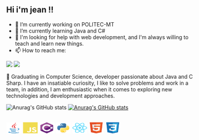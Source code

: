 ## Hi i'm jean !!


- 🔭 I’m currently working on POLITEC-MT
- 🌱 I’m currently learning Java and C#
- 🤔 I'm looking for help with web development, and I'm always willing to teach and learn new things.
- 📫 How to reach me:
<div> 

  <a href = "mailto: jeanlucaseh10@gmail.com"><img src="https://img.shields.io/badge/-Gmail-%23333?style=for-the-badge&logo=gmail&logoColor=white" target="_blank"></a>
  <a href="[https://www.linkedin.com/in/rafaella-ballerini-45875016a](https://www.linkedin.com/in/jean-lucas-solano-fortes-74941a186)" target="_blank"><img src="https://img.shields.io/badge/-LinkedIn-%230077B5?style=for-the-badge&logo=linkedin&logoColor=white" target="_blank"></a> 
</div>

💬 Graduating in Computer Science, developer passionate about Java and C Sharp. I have an insatiable curiosity,
I like to solve problems and work in a team, in addition, I am enthusiastic when it comes to exploring new technologies and development approaches.


  ![Anurag's GitHub stats](https://github-readme-stats.vercel.app/api?username=anuraghazra&show_icons=true)  [![Anurag's GitHub stats](https://github-readme-stats.vercel.app/api?username=jeanlsfortes)](https://github.com/anuraghazra/github-readme-stats)
  
  <div style="display: inline_block"><br>
  <img align="center" alt="Rafa-Js" height="30" width="40" src="https://raw.githubusercontent.com/devicons/devicon/master/icons/java/java-original.svg">
  <img align="center" alt="Rafa-Js" height="30" width="40" src="https://raw.githubusercontent.com/devicons/devicon/master/icons/javascript/javascript-plain.svg">
  <img align="center" alt="Rafa-Csharp" height="30" width="40" src="https://raw.githubusercontent.com/devicons/devicon/master/icons/csharp/csharp-original.svg">  <img align="center" alt="Rafa-Python" height="30" width="40" src="https://raw.githubusercontent.com/devicons/devicon/master/icons/python/python-original.svg">
  <img align="center" alt="Rafa-React" height="30" width="40" src="https://raw.githubusercontent.com/devicons/devicon/master/icons/react/react-original.svg">
  <img align="center" alt="Rafa-HTML" height="30" width="40" src="https://raw.githubusercontent.com/devicons/devicon/master/icons/html5/html5-original.svg">
  <img align="center" alt="Rafa-CSS" height="30" width="40" src="https://raw.githubusercontent.com/devicons/devicon/master/icons/css3/css3-original.svg">

</div>
 
